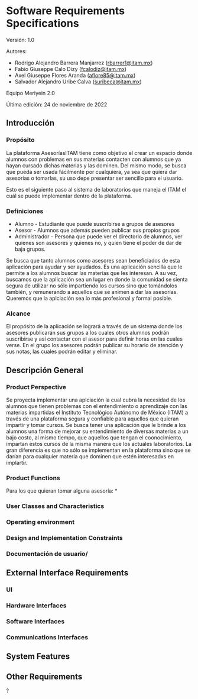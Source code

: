 # Software Requirements Specifications

Versión: 1.0 

Autores: 

+ Rodrigo Alejandro Barrera Manjarrez (rbarrer1@itam.mx)
+ Fabio Giuseppe Calo Dizy (fcalodiz@itam.mx)
+ Axel Giuseppe Flores Aranda (aflore85@itam.mx)
+ Salvador Alejandro Uribe Calva (suribeca@itam.mx)

Equipo Meriyein 2.0

Última edición: 24 de noviembre de 2022


## Introducción
### Propósito
La plataforma AsesoríasITAM tiene como objetivo el crear un espacio donde alumnos con problemas en sus materias contacten con alumnos que ya hayan cursado dichas materias y las dominen. Del mismo modo, se busca que pueda ser usada fácilmente por cualquiera, ya sea que quiera dar asesorias o tomarlas, su uso depe presentar ser sencillo para el usuario. 

Esto es el siguiente paso al sistema de laboratorios que maneja el ITAM el cuál se puede implementar dentro de la plataforma.

### Definiciones
+ Alumno - Estudiante que puede suscribirse a grupos de asesores
+ Asesor - Alumnos que además pueden publicar sus propios grupos
+ Administrador - Persona que puede ver el directorio de alumnos, ver quienes son asesores y quienes no, y quien tiene el poder de dar de baja grupos.

Se busca que tanto alumnos como asesores sean beneficiados de esta aplicación para ayudar y ser ayudados. Es una aplicación sencilla que le permite a los alumnos buscar las materias que les interesan. A su vez, buscamos que la aplicación sea un lugar en donde la comunidad se sienta segura de utilizar no sólo impartiendo los cursos sino que tomándolos también, y remunerando a aquellos que se animen a dar las asesorías. Queremos que la aplciación sea lo más profesional y formal posible.

### Alcance
El propósito de la aplicación se logrará a través de un sistema donde los asesores publicarán sus grupos a los cuales otros alumnos podrán suscribirse y así contactar con el asesor para definir horas en las cuales verse.
En el grupo los asesores podrán publicar su horario de atención y sus notas, las cuales podrán editar y eliminar.


## Descripción General

### Product Perspective
Se proyecta implementar una aplciación la cual cubra la necesidad de los alumnos que tienen problemas con el entendimiento o aprendizaje con las materias impartidas el Instituto Tecnológico Autónomo de México (ITAM) a través de una plataforma segura y confiable para aquellos que quieran impartir y tomar cursos. Se busca tener una aplicación que le brinde a los alumnos una forma de mejorar su entendimiento de diversas materias a un bajo costo, al mismo tiempo, que aquellos que tengan el coonocimiento, impartan estos cursos de la misma manera que los actuales laboratorios. La gran diferencia es que no sólo se implementan en la plataforma sino que se darían para cualquier materia que dominen que estén interesadxs en implartir.

### Product Functions
Para los que quieran tomar alguna asesoría:
  * 

### User Classes and Characteristics

### Operating environment

### Design and Implementation Constraints

### Documentación de usuario/

## External Interface Requirements

### UI

### Hardware Interfaces

### Software Interfaces

### Communications Interfaces

## System Features

## Other Requirements 
?
